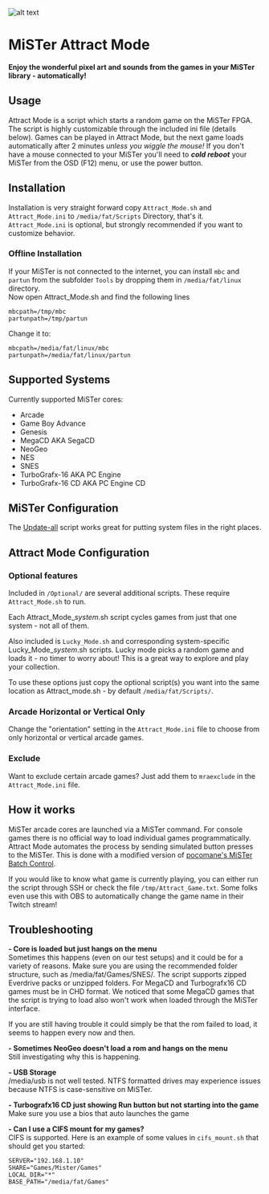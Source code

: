 ![alt text](https://i.ibb.co/DzjQDtH/Screenshot-22.png)



# MiSTer Attract Mode
**Enjoy the wonderful pixel art and sounds from the games in your MiSTer library - automatically!**

## Usage
Attract Mode is a script which starts a random game on the MiSTer FPGA. The script is highly customizable through the included ini file (details below). Games can be played in Attract Mode, but the next game loads automatically after 2 minutes *unless you wiggle the mouse!* If you don't have a mouse connected to your MiSTer you'll need to ***cold reboot*** your MiSTer from the OSD (F12) menu, or use the power button.

## Installation
Installation is very straight forward copy `Attract_Mode.sh` and `Attract_Mode.ini` to `/media/fat/Scripts` Directory, that's it.   
`Attract_Mode.ini` is optional, but strongly recommended if you want to customize behavior.

### Offline Installation  
If your MiSTer is not connected to the internet, you can install `mbc` and `partun` from the subfolder `Tools` by dropping them in `/media/fat/linux` directory.  
Now open Attract_Mode.sh and find the following lines
  
```
mbcpath=/tmp/mbc
partunpath=/tmp/partun
```
  
Change it to:  
  
```
mbcpath=/media/fat/linux/mbc
partunpath=/media/fat/linux/partun
```
  

## Supported Systems
Currently supported MiSTer cores:
* Arcade
* Game Boy Advance
* Genesis
* MegaCD AKA SegaCD
* NeoGeo
* NES
* SNES
* TurboGrafx-16 AKA PC Engine
* TurboGrafx-16 CD AKA PC Engine CD

## MiSTer Configuration
The [Update-all](https://github.com/theypsilon/Update_All_MiSTer) script works great for putting system files in the right places.

## Attract Mode Configuration
### Optional features
Included in `/Optional/` are several additional scripts. These require `Attract_Mode.sh` to run.

Each Attract_Mode_*system*.sh script cycles games from just that one system - not all of them.

Also included is `Lucky_Mode.sh` and corresponding system-specific Lucky_Mode_*system*.sh scripts. Lucky mode picks a random game and loads it - no timer to worry about! This is a great way to explore and play your collection.

To use these options just copy the optional script(s) you want into the same location as Attract_mode.sh - by default `/media/fat/Scripts/`.

### Arcade Horizontal or Vertical Only
Change the "orientation" setting in the `Attract_Mode.ini` file to choose from only horizontal or vertical arcade games.

### Exclude
Want to exclude certain arcade games? Just add them to `mraexclude` in the `Attract_Mode.ini` file.

## How it works
MiSTer arcade cores are launched via a MiSTer command. For console games there is no official way to load individual games programmatically. Attract Mode automates the process by sending simulated button presses to the MiSTer. This is done with a modified version of [pocomane's MiSTer Batch Control](https://github.com/pocomane/MiSTer_Batch_Control). 
  
If you would like to know what game is currently playing, you can either run the script through SSH or check the file `/tmp/Attract_Game.txt`. Some folks even use this with OBS to automatically change the game name in their Twitch stream!  
  
## Troubleshooting
**- Core is loaded but just hangs on the menu**  
Sometimes this happens (even on our test setups) and it could be for a variety of reasons. Make sure you are using the recommended folder structure, such as /media/fat/Games/SNES/. The script supports zipped Everdrive packs or unzipped folders. For MegaCD and Turbografx16 CD games must be in CHD format. We noticed that some MegaCD games that the script is trying to load also won't work when loaded through the MiSTer interface.  
  
If you are still having trouble it could simply be that the rom failed to load, it seems to happen every now and then.
  
  
**- Sometimes NeoGeo doesn't load a rom and hangs on the menu**   
Still investigating why this is happening.
  
**- USB Storage**  
/media/usb is not well tested. NTFS formatted drives may experience issues because NTFS is case-sensitive on MiSTer.

**- Turbografx16 CD just showing Run button but not starting into the game**  
Make sure you use a bios that auto launches the game  

**- Can I use a CIFS mount for my games?**  
CIFS is supported.
Here is an example of some values in `cifs_mount.sh` that should get you started:  
```
SERVER="192.168.1.10"  
SHARE="Games/Mister/Games"  
LOCAL_DIR="*"  
BASE_PATH="/media/fat/Games" 
```
